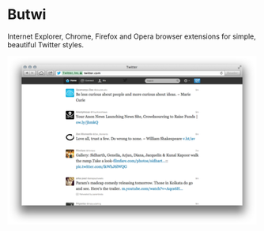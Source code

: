 Butwi
========

Internet Explorer, Chrome, Firefox and Opera browser extensions for simple, beautiful Twitter styles.

![Butwi Screenshot](Butwi.png)
